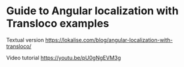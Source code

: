 # Guide to Angular localization with Transloco examples

Textual version https://lokalise.com/blog/angular-localization-with-transloco/

Video tutorial https://youtu.be/pU0gNgEVM3g
